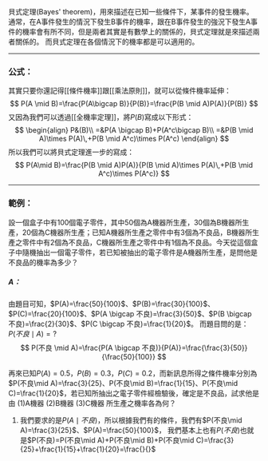 貝式定理(Bayes' theorem)，用來描述在已知一些條件下，某事件的發生機率。通常，在A事件發生的情況下發生B事件的機率，跟在B事件發生的強況下發生A事件的機率會有所不同，但是兩者其實是有數學上的關係的，貝式定理就是來描述兩者關係的。
而貝式定理在各個情況下的機率都是可以適用的。
- - -
### 公式：
其實只要你還記得[[條件機率]]跟[[乘法原則]]，就可以從條件機率延伸：
$$
P(A \mid B)=\frac{P(A\bigcap B)}{P(B)}=\frac{P(B \mid A)P(A)}{P(B)}
$$
又因為我們可以透過[[全機率定理]]，將$P(B)$寫成以下形式：
$$
\begin{align}
P&(B)\\
=&P(A \bigcap B)+P(A^c\bigcap B)\\
=&P(B \mid A)\times P(A)\,+P(B \mid A^c)\times P(A^c)
\end{align}
$$
所以我們可以將貝式定理進一步的寫成：
$$
P(A\mid B)=\frac{P(B \mid A)P(A)}{P(B \mid A)\times P(A)\,+P(B \mid A^c)\times P(A^c)}
$$
- - -
### 範例：
設一個盒子中有100個電子零件，其中50個為A機器所生產，30個為B機器所生產，20個為C機器所生產；已知A機器所生產之零件中有3個為不良品，B機器所生產之零件中有2個為不良品，C機器所生產之零件中有1個為不良品。今天從這個盒子中隨機抽出一個電子零件，若已知被抽出的電子零件是A機器所生產，是問他是不良品的機率為多少？

##### A：
由題目可知，$P(A)=\frac{50}{100}$、$P(B)=\frac{30}{100}$、$P(C)=\frac{20}{100}$、$P(A \bigcap 不良)=\frac{3}{50}$、$P(B \bigcap 不良)=\frac{2}{30}$、$P(C \bigcap 不良)=\frac{1}{20}$。
而題目問的是：$P(不良\mid A)=?$
$$
P(不良 \mid A)=\frac{P(A \bigcap 不良)}{P(A)}=\frac{\frac{3}{50}}{\frac{50}{100}}
$$


再來已知$P(A)=0.5，P(B)=0.3，P(C)=0.2$，而新訊息所得之條件機率分別為$P(不良\mid A)=\frac{3}{25}、P(不良\mid B)=\frac{1}{15}、P(不良\mid C)=\frac{1}{20}$，若已知所抽出之電子零件經檢驗後，確定是不良品，試求他是由
(1)A機器
(2)B機器
(3)C機器
所生產之機率各為何？

1. 我們要求的是$P(A\mid 不良)$，所以根據我們有的條件，我們有$P(不良\mid A)=\frac{3}{25}$、$P(A)=\frac{50}{100}$，
我們基本上也有$P(不良)$也就是$P(不良)=P(不良\mid A)+P(不良\mid B)+P(不良\mid C)=\frac{3}{25}+\frac{1}{15}+\frac{1}{20}=\frac{}{}$
